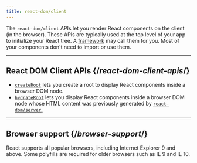 ```yaml
---
title: react-dom/client
---
```


<Intro>

The `react-dom/client` APIs let you render React components on the client (in the browser). These APIs are typically used at the top level of your app to initialize your React tree. A [framework](/learn/start-a-new-react-project#building-with-a-full-featured-framework) may call them for you. Most of your components don't need to import or use them.

</Intro>

---

## React DOM Client APIs {/*react-dom-client-apis*/}

* [`createRoot`](/apis/react-dom/client/createRoot) lets you create a root to display React components inside a browser DOM node.
* [`hydrateRoot`](/apis/react-dom/client/hydrateRoot) lets you display React components inside a browser DOM node whose HTML content was previously generated by [`react-dom/server`.](/apis/react-dom/server)

---

## Browser support {/*browser-support*/}

React supports all popular browsers, including Internet Explorer 9 and above. Some polyfills are required for older browsers such as IE 9 and IE 10.